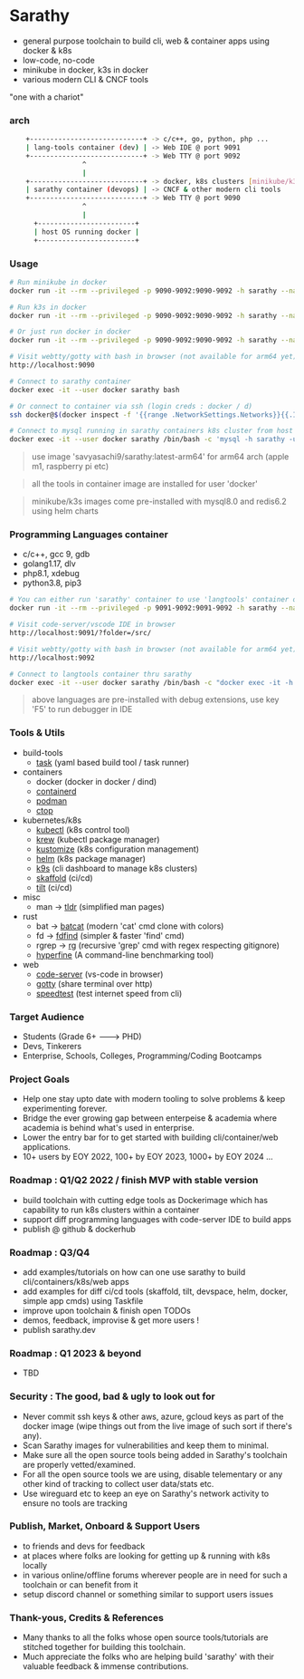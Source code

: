 # Sarathy
- general purpose toolchain to build cli, web & container apps using docker & k8s
- low-code, no-code
- minikube in docker, k3s in docker
- various modern CLI & CNCF tools

"one with a chariot"

### arch
```bash
    +----------------------------+ -> c/c++, go, python, php ...
    | lang-tools container (dev) | -> Web IDE @ port 9091
    +----------------------------+ -> Web TTY @ port 9092
                  ^
                  |
    +----------------------------+ -> docker, k8s clusters [minikube/k3s]
    | sarathy container (devops) | -> CNCF & other modern cli tools
    +----------------------------+ -> Web TTY @ port 9090
                  ^
                  |
      +------------------------+
      | host OS running docker |
      +------------------------+
```

### Usage
```bash
# Run minikube in docker
docker run -it --rm --privileged -p 9090-9092:9090-9092 -h sarathy --name sarathy -v ${PWD}:/src/user savyasachi9/sarathy:minikube-amd64

# Run k3s in docker
docker run -it --rm --privileged -p 9090-9092:9090-9092 -h sarathy --name sarathy -v ${PWD}:/src/user savyasachi9/sarathy:k3s-amd64

# Or just run docker in docker
docker run -it --rm --privileged -p 9090-9092:9090-9092 -h sarathy --name sarathy -v ${PWD}:/src/user savyasachi9/sarathy:latest-amd64

# Visit webtty/gotty with bash in browser (not available for arm64 yet)
http://localhost:9090

# Connect to sarathy container
docker exec -it --user docker sarathy bash

# Or connect to container via ssh (login creds : docker / d)
ssh docker@$(docker inspect -f '{{range .NetworkSettings.Networks}}{{.IPAddress}}{{end}}' sarathy)

# Connect to mysql running in sarathy containers k8s cluster from host OS (if using minikube image)
docker exec -it --user docker sarathy /bin/bash -c 'mysql -h sarathy -u root -proot'
```
> use image 'savyasachi9/sarathy:latest-arm64' for arm64 arch (apple m1, raspberry pi etc)

> all the tools in container image are installed for user 'docker'

> minikube/k3s images come pre-installed with mysql8.0 and redis6.2 using helm charts

### Programming Languages container
- c/c++, gcc 9, gdb
- golang1.17, dlv
- php8.1, xdebug
- python3.8, pip3

```bash
# You can either run 'sarathy' container to use 'langtools' container or run it like
docker run -it --rm --privileged -p 9091-9092:9091-9092 -h sarathy --name langtools -v ${PWD}:/src savyasachi9/langtools:amd64

# Visit code-server/vscode IDE in browser
http://localhost:9091/?folder=/src/

# Visit webtty/gotty with bash in browser (not available for arm64 yet)
http://localhost:9092

# Connect to langtools container thru sarathy
docker exec -it --user docker sarathy /bin/bash -c "docker exec -it -h langtools langtools bash"
```
> above languages are pre-installed with debug extensions, use key 'F5' to run debugger in IDE

### Tools & Utils
- build-tools
  * [task](https://taskfile.dev) (yaml based build tool / task runner)
- containers
  * docker (docker in docker / dind)
  * [containerd](https://containerd.io/)
  * [podman](https://podman.io/)
  * [ctop](https://ctop.sh/)
- kubernetes/k8s
  * [kubectl](https://kubernetes.io/docs/reference/kubectl/) (k8s control tool)
  * [krew](https://krew.sigs.k8s.io/) (kubectl package manager)
  * [kustomize](https://kustomize.io/) (k8s configuration management)
  * [helm](https://github.com/helm/helm) (k8s package manager)
  * [k9s](https://github.com/derailed/k9s) (cli dashboard to manage k8s clusters)
  * [skaffold](https://skaffold.dev/) (ci/cd)
  * [tilt](https://tilt.dev/) (ci/cd)
- misc
  * man   -> [tldr](https://tldr.sh/) (simplified man pages)
- rust
  * bat   -> [batcat](https://github.com/sharkdp/bat) (modern 'cat' cmd clone with colors)
  * fd    -> [fdfind](https://github.com/sharkdp/fd) (simpler & faster 'find' cmd)
  * rgrep -> [rg](https://github.com/BurntSushi/ripgrep) (recursive 'grep' cmd with regex respecting gitignore)
  * [hyperfine](https://github.com/sharkdp/hyperfine) (A command-line benchmarking tool)
- web
  * [code-server](https://github.com/coder/code-server) (vs-code in browser)
  * [gotty](https://github.com/yudai/gotty) (share terminal over http)
  * [speedtest](https://www.speedtest.net/apps/cli) (test internet speed from cli)

### Target Audience
- Students (Grade 6+ ---> PHD)
- Devs, Tinkerers
- Enterprise, Schools, Colleges, Programming/Coding Bootcamps

### Project Goals
- Help one stay upto date with modern tooling to solve problems & keep experimenting forever.
- Bridge the ever growing gap between enterpeise & academia where academia is behind what's used in enterprise.
- Lower the entry bar for to get started with building cli/container/web applications.
- 10+ users by EOY 2022, 100+ by EOY 2023, 1000+ by EOY 2024 ...

### Roadmap : Q1/Q2 2022 / finish MVP with stable version
- build toolchain with cutting edge tools as Dockerimage which has capability to run k8s clusters within a container
- support diff programming languages with code-server IDE to build apps
- publish @ github & dockerhub

### Roadmap : Q3/Q4
- add examples/tutorials on how can one use sarathy to build cli/containers/k8s/web apps
- add examples for diff ci/cd tools (skaffold, tilt, devspace, helm, docker, simple app cmds) using Taskfile
- improve upon toolchain & finish open TODOs
- demos, feedback, improvise & get more users !
- publish sarathy.dev

### Roadmap : Q1 2023 & beyond
- TBD

### Security : The good, bad & ugly to look out for
- Never commit ssh keys & other aws, azure, gcloud keys as part of the docker image (wipe things out from the live image of such sort if there's any).
- Scan Sarathy images for vulnerabilities and keep them to minimal.
- Make sure all the open source tools being added in Sarathy's toolchain are properly vetted/examined.
- For all the open source tools we are using, disable telementary or any other kind of tracking to collect user data/stats etc.
- Use wireguard etc to keep an eye on Sarathy's network activity to ensure no tools are tracking

### Publish, Market, Onboard & Support Users
- to friends and devs for feedback
- at places where folks are looking for getting up & running with k8s locally
- in various online/offline forums wherever people are in need for such a toolchain or can benefit from it
- setup discord channel or something similar to support users issues

### Thank-yous, Credits & References
- Many thanks to all the folks whose open source tools/tutorials are stitched together for building this toolchain.
- Much appreciate the folks who are helping build 'sarathy' with their valuable feedback & immense contributions.